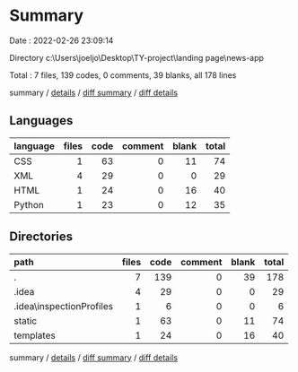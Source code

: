 # Summary

Date : 2022-02-26 23:09:14

Directory c:\Users\joeljo\Desktop\TY-project\landing page\news-app

Total : 7 files,  139 codes, 0 comments, 39 blanks, all 178 lines

summary / [details](details.md) / [diff summary](diff.md) / [diff details](diff-details.md)

## Languages
| language | files | code | comment | blank | total |
| :--- | ---: | ---: | ---: | ---: | ---: |
| CSS | 1 | 63 | 0 | 11 | 74 |
| XML | 4 | 29 | 0 | 0 | 29 |
| HTML | 1 | 24 | 0 | 16 | 40 |
| Python | 1 | 23 | 0 | 12 | 35 |

## Directories
| path | files | code | comment | blank | total |
| :--- | ---: | ---: | ---: | ---: | ---: |
| . | 7 | 139 | 0 | 39 | 178 |
| .idea | 4 | 29 | 0 | 0 | 29 |
| .idea\inspectionProfiles | 1 | 6 | 0 | 0 | 6 |
| static | 1 | 63 | 0 | 11 | 74 |
| templates | 1 | 24 | 0 | 16 | 40 |

summary / [details](details.md) / [diff summary](diff.md) / [diff details](diff-details.md)